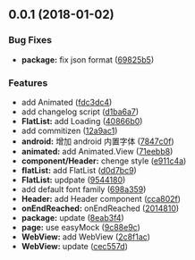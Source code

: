 <a name="0.0.1"></a>
## 0.0.1 (2018-01-02)


### Bug Fixes

* **package:** fix json format ([69825b5](https://github.com/yanyixin/ym-react-native/commit/69825b5))


### Features

* add Animated ([fdc3dc4](https://github.com/yanyixin/ym-react-native/commit/fdc3dc4))
* add changelog script ([d1ba6a7](https://github.com/yanyixin/ym-react-native/commit/d1ba6a7))
* **FlatList:** add Loading ([40866b0](https://github.com/yanyixin/ym-react-native/commit/40866b0))
* add commitizen ([12a9ac1](https://github.com/yanyixin/ym-react-native/commit/12a9ac1))
* **android:** 增加 android 内置字体 ([7847c0f](https://github.com/yanyixin/ym-react-native/commit/7847c0f))
* **animated:** add Animated.View ([71eebb8](https://github.com/yanyixin/ym-react-native/commit/71eebb8))
* **component/Header:** chenge style ([e911c4a](https://github.com/yanyixin/ym-react-native/commit/e911c4a))
* **flatList:** add FlatList ([d0d7bc9](https://github.com/yanyixin/ym-react-native/commit/d0d7bc9))
* **FlatList:** updpate ([9544180](https://github.com/yanyixin/ym-react-native/commit/9544180))
* add default font family ([698a359](https://github.com/yanyixin/ym-react-native/commit/698a359))
* **Header:** add Header component ([cca802f](https://github.com/yanyixin/ym-react-native/commit/cca802f))
* **onEndReached:** onEndReached ([2014810](https://github.com/yanyixin/ym-react-native/commit/2014810))
* **package:** update ([8eab3f4](https://github.com/yanyixin/ym-react-native/commit/8eab3f4))
* **page:** use easyMock ([9c88e9c](https://github.com/yanyixin/ym-react-native/commit/9c88e9c))
* **WebView:** add WebView ([2c8f1ac](https://github.com/yanyixin/ym-react-native/commit/2c8f1ac))
* **WebView:** update ([cec557d](https://github.com/yanyixin/ym-react-native/commit/cec557d))



